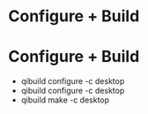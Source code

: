 # Configure + Build
# Configure + Build
+ qibuild configure -c desktop
+ qibuild configure -c desktop
+ qibuild make -c desktop
